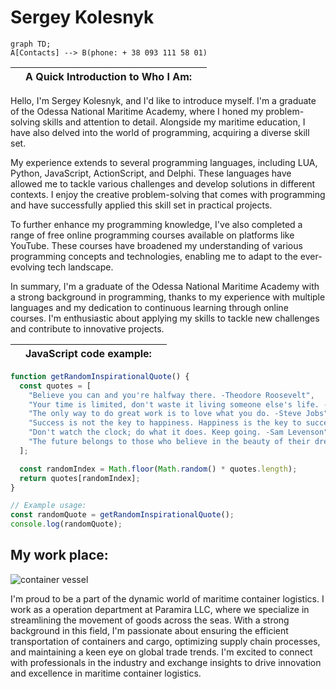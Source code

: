 # Sergey Kolesnyk

```mermaid
graph TD;
A[Contacts] --> B(phone: + 38 093 111 58 01)
```

||A Quick Introduction to Who I Am:||
|-|--|-|


Hello, I'm Sergey Kolesnyk, and I'd like to introduce myself. I'm a graduate of the Odessa National Maritime Academy, where I honed my problem-solving skills and attention to detail. Alongside my maritime education, I have also delved into the world of programming, acquiring a diverse skill set.

My experience extends to several programming languages, including LUA, Python, JavaScript, ActionScript, and Delphi. These languages have allowed me to tackle various challenges and develop solutions in different contexts. I enjoy the creative problem-solving that comes with programming and have successfully applied this skill set in practical projects.

To further enhance my programming knowledge, I've also completed a range of free online programming courses available on platforms like YouTube. These courses have broadened my understanding of various programming concepts and technologies, enabling me to adapt to the ever-evolving tech landscape.

In summary, I'm a graduate of the Odessa National Maritime Academy with a strong background in programming, thanks to my experience with multiple languages and my dedication to continuous learning through online courses. I'm enthusiastic about applying my skills to tackle new challenges and contribute to innovative projects.

||JavaScript code example:||
|-|--|-|

```javascript
function getRandomInspirationalQuote() {
  const quotes = [
    "Believe you can and you're halfway there. -Theodore Roosevelt",
    "Your time is limited, don't waste it living someone else's life. -Steve Jobs",
    "The only way to do great work is to love what you do. -Steve Jobs",
    "Success is not the key to happiness. Happiness is the key to success. If you love what you are doing, you will be successful. -Albert Schweitzer",
    "Don't watch the clock; do what it does. Keep going. -Sam Levenson",
    "The future belongs to those who believe in the beauty of their dreams. -Eleanor Roosevelt"
  ];

  const randomIndex = Math.floor(Math.random() * quotes.length);
  return quotes[randomIndex];
}

// Example usage:
const randomQuote = getRandomInspirationalQuote();
console.log(randomQuote);

```

## My work place: 

![container vessel](https://upload.wikimedia.org/wikipedia/commons/8/83/Resim_057.jpg)

I'm proud to be a part of the dynamic world of maritime container logistics. I work as a operation department at Paramira LLC, where we specialize in streamlining the movement of goods across the seas. With a strong background in this field, I'm passionate about ensuring the efficient transportation of containers and cargo, optimizing supply chain processes, and maintaining a keen eye on global trade trends. I'm excited to connect with professionals in the industry and exchange insights to drive innovation and excellence in maritime container logistics.
